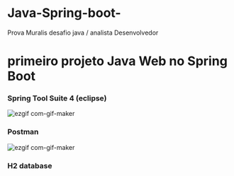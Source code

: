 # Java-Spring-boot-
Prova Muralis desafio java / analista Desenvolvedor

# primeiro projeto Java Web no Spring Boot


### Spring Tool Suite 4 (eclipse)
![ezgif com-gif-maker](https://user-images.githubusercontent.com/126752400/234697730-39d9848a-2f9f-48d1-9923-d5163083b8da.gif)

### Postman 
![ezgif com-gif-maker](https://user-images.githubusercontent.com/126752400/234698369-676a2836-7f25-47d7-b299-783f70414f85.gif)

### H2 database

